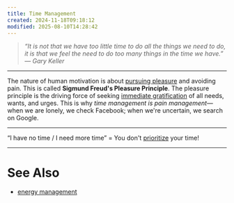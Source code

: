 ```yaml
---
title: Time Management
created: 2024-11-18T09:18:12
modified: 2025-08-10T14:28:42
---
```


> _“It is not that we have too little time to do all the things we need to do, it is that we feel the need to do too many things in the time we have.” — Gary Keller_

---

The nature of human motivation is about [pursuing pleasure](Dopamine.md) and avoiding pain. This is called **Sigmund Freud's Pleasure Principle**. The pleasure principle is the driving force of seeking [immediate gratification](instant-gratification.md) of all needs, wants, and urges. This is why _time management is pain management_—when we are lonely, we check Facebook; when we're uncertain, we search on Google.

---

“I have no time / I need more time” = You don't [prioritize](Prioritization.md) your time!

---

# See Also

* [energy management](Energy%20Management.md)
